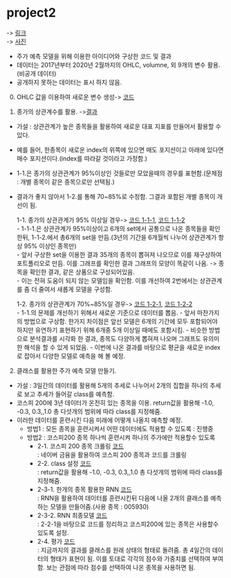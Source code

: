 # project2

-> [링크](링크url)   
-> [사진](사진url)   

  - 주가 예측 모델을 위해 이용한 아이디어와 구상한 코드 및 결과    
  - 데이터는 2017년부터 2020년 2월까지의 OHLC, volumne, 외 9개의 변수 활용.(비공개 데이터)    
  - 공개하지 못하는 데이터는 표시 하지 않음.  
  
0. OHLC 값을 이용하여 새로운 변수 생성-> [코드](https://github.com/suminwooo/project2/blob/master/0.%20OHLC%20%EA%B0%92%EC%9D%84%20%EC%9D%B4%EC%9A%A9%ED%95%98%EC%97%AC%20%EC%83%88%EB%A1%9C%EC%9A%B4%20%EB%B3%80%EC%88%98%20%EC%83%9D%EC%84%B1.ipynb)   
 

1. 종가의 상관계수를 활용. ->[결과](https://github.com/suminwooo/project2/blob/master/1.plot.pdf)    

  - 가설 : 상관관계가 높은 종목들을 활용하여 새로운 대표 지표를 만들어서 활용할 수 있다.    
  - 예를 들어, 한종목이 새로운 index의 위쪽에 있으면 매도 포지션이고 아래에 있다면 매수 포지션이다.(index를 따라갈 것이라고 가정함.)  
  - 1-1.은 종가의 상관관계가 95%이상인 것들로만 모았을때의 경우를 표현함.(문제점 : 개별 종목이 같은 종목으로만 선택됨.)    
  - 결과가 좋지 않아서 1-2.를 통해 70~85%로 수정함. 그결과 포함된 개별 종목이 개선이 됨.   

    1-1. 종가의 상관관계가 95% 이상일 경우-> [코드 1-1-1](https://github.com/suminwooo/project2/blob/master/1-1-1.%20%EC%83%81%EA%B4%80%EA%B4%80%EA%B3%84%EA%B0%80%2095%25%EC%9D%B4%EC%83%81%EC%9C%BC%EB%A1%9C%20%EA%B5%B0%EC%A7%91.ipynb), [코드 1-1-2](https://github.com/suminwooo/project2/blob/master/1-1-2.%20%EA%B5%B0%EC%A7%91%20%EC%A7%91%ED%95%A9%EC%9D%84%20%EC%8B%9C%EA%B0%81%ED%99%94%ED%95%98%EA%B8%B0.ipynb)   
        - 1-1-1.은 상관관계가 95%이상이고 6개의 set에서 공통으로 나온 종목들을 확인한뒤, 1-1-2.에서 총6개의 set을 만듬.(3년의 기간을 6개월씩 나누어 상관관계가 항상 95% 이상인 종목만)  
        - 앞서 구상한 set을 이용한 결과 35개의 종목이 뽑혀져 나오므로 이를 재구상하여  포트폴리오로 만듬. 이를 그래프를 확인한 결과 그래프의 모양이 똑같이 나옴. -> 종목을 확인한 결과, 같은 상품으로 구성되어있음.  
        - 이는 전혀 도움이 되지 않는 모델임을 확인함. 이를 개선하여 2번에서는 상관관계를 좀 더 줄여서 새롭게 모델을 구성함.  

    1-2. 종가의 상관관계가 70%~85%일 경우-> [코드 1-2-1](https://github.com/suminwooo/project2/blob/master/1-2-1.%20%EC%83%81%EA%B4%80%EA%B4%80%EA%B3%84%EA%B0%80%2070%25%EC%9D%B4%EC%83%81%2085%25%EC%9D%B4%ED%95%98%EB%A1%9C%20%EA%B5%B0%EC%A7%91.ipynb), [코드 1-2-2](https://github.com/suminwooo/project2/blob/master/1-2-2.%20%EA%B5%B0%EC%A7%91%20%EC%A7%91%ED%95%A9%EC%9D%84%20%EC%8B%9C%EA%B0%81%ED%99%94%ED%95%98%EA%B8%B0.ipynb)  
        - 1-1.의 문제를 개선하기 위해서 새로운 기준으로 데이터를 뽑음.
        - 앞서 마찬가지의 방법으로 구상함. 한가지 차이점은 앞선 모델은 6개의 기간에 모두 포함되어야 하지만 유연하기 표현하기 위해 6개중 5개 이상일 때에도 포함시킴.
        - 비슷한 방법으로 분석결과를 시각화 한 결과, 종목도 다양하게 뽑혀져 나오며 그래프도 유의미한 해석을 할 수 있게 되었음.
        - 이번에 나온 결과를 바탕으로 평균을 새로운 index로 잡아서 다양한 모델로 예측을 해 볼 예정.   
     
2. 클래스를 활용한 주가 예측 모델 만들기.

- 가설 : 3일간의 데이터를 활용해 5개의 추세로 나누어서 2개의 집합을 하나의 추세로 보고 추세가 들어갈 class를 예측함.
- 코스피 200에 3년 데이터가 온전히 있는 종목을 이용. return값을 활용해 -1.0, -0.3, 0.3,,1.0 총 다섯개의 범위에 따라 class를 지정해줌.
- 이러한 데이터를 훈련시킨 다음 미래에 어떻게 나올지 예측할 예정.
    - 방법1 : 모든 종목을 훈련시켜서 어떤 데이터에도 적용할 수 있도록 : 진행중
    - 방법2 : 코스피200 종목 하나씩 훈련시켜 하나의 주가에만 적용할수 있도록
      - 2-1. 코스피 200 종목 크롤링 [코드](https://github.com/suminwooo/project2/blob/master/2-1.%20%EC%BD%94%EC%8A%A4%ED%94%BC%20200%20%EC%A2%85%EB%AA%A9%20%ED%81%AC%EB%A1%A4%EB%A7%81.ipynb)  
      : 네이버 금융을 활용하여 코스피 200 종목과 코드를 크롤링 
      - 2-2. class 설정  [코드](https://github.com/suminwooo/project2/blob/master/2-2.%20class%20%EC%84%A4%EC%A0%95.ipynb)    
      : return값을 활용해 -1.0, -0.3, 0.3,,1.0 총 다섯개의 범위에 따라 class를 지정해줌. 
      - 2-3-1. 한개의 종목 활용한 RNN [코드](https://github.com/suminwooo/project2/blob/master/2-3-1.%20%ED%95%9C%EA%B0%9C%EC%9D%98%20%EC%A2%85%EB%AA%A9%20%ED%99%9C%EC%9A%A9%ED%95%9C%20RNN.ipynb)  
      : RNN을 활용하여 데이터를 훈련시킨뒤 다음에 나올 2개의 클래스를 예측하는 모델을 만들어줌.(사용 종목 : 005930)
      - 2-3-2. RNN 최종모델 [코드](https://github.com/suminwooo/project2/blob/master/2-3-2.%20RNN%20%EC%B5%9C%EC%A2%85%EB%AA%A8%EB%8D%B8.ipynb)  
      : 2-2-1을 바탕으로 코드를 정리하고 코스피200에 있는 종목은 사용할수 있도록 설정.
      - 2-4. 평가 [코드](https://github.com/suminwooo/project2/blob/master/2-4.%20%ED%8F%89%EA%B0%80.ipynb)  
      : 지금까지의 결과를 클래스를 원래 상태의 형태로 돌려줌. 총 4일간의 데이터의 형태가 표현이 됨.  이를 토대로 각각의 점수와 가중치를 선택하여 부여함. 보는 관점에 따라 점수를 선택하여 나온 종목을 사용하면 됨.
